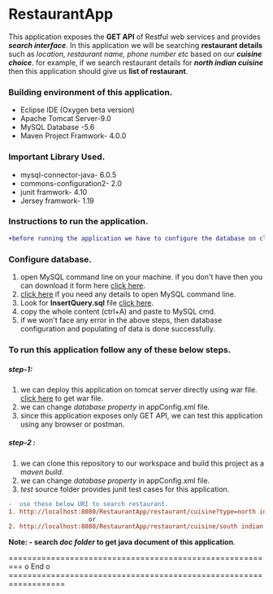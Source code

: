 # RestaurantApp
This application exposes the **GET API** of Restful web services and provides **_search interface_**.
In this application we will be searching **restaurant details** such as *location, restaurant name, phone number etc* based on our **_cuisine choice_**.
for example, if we search restaurant details for **_north indian cuisine_** then this application should give us **list of restaurant**.

### Building environment of this application.
- Eclipse IDE (Oxygen beta version)
- Apache Tomcat Server-9.0 
- MySQL Database -5.6
- Maven Project Framwork- 4.0.0

### Important Library Used.
- mysql-connector-java- 6.0.5
- commons-configuration2- 2.0
- junit framwork- 4.10
- Jersey framwork- 1.19

### Instructions to run the application.
```diff
+before running the application we have to configure the database on client's machine and populate some data.
```
### Configure database. 
   1. open MySQL command line on your machine. if you don't have then you can download it form here [click here](https://dev.mysql.com/downloads/installer/).
   2. [click here](https://github.com/ravi115/RestaurantApp/blob/master/SQL%20Instruction%20set/MySQL-Instruction.txt) if you need any details to open MySQL command line.
   3. Look for **InsertQuery.sql** file [click here](https://github.com/ravi115/RestaurantApp/blob/master/SQL%20Instruction%20set/InsertQuery.sql).
   4. copy the whole content (ctrl+A) and paste to MySQL cmd.
   5. if we won't face any error in the above steps, then database configuration and populating of data is done successfully.

### To run this application follow any of these below steps.
 ##### step-1: 
 1. we can deploy this application on tomcat server directly using war file. [click here](https://github.com/ravi115/RestaurantApp/tree/master/war%20file) to get war file.
 2. we can change _database property_ in appConfig.xml file.
 3. since this application exposes only GET API, we can test this application using any browser or postman.
 
 ##### step-2 :
  1. we can clone this repository to our workspace and build this project as a _maven build_.
  2. we can change _database property_ in appConfig.xml file.
  3. _test_ source folder provides junit test cases for this application.
  
  ```diff
-  use these below URI to search restaurant.
  1. http://localhost:8080/RestaurantApp/restaurant/cuisine?type=north indian
                        or
  2. http://localhost:8080/RestaurantApp/restaurant/cuisine/south indian
```
 
**Note: - search _doc folder_ to  get java document of this application**.

========================================================= o End o ==================================================================
